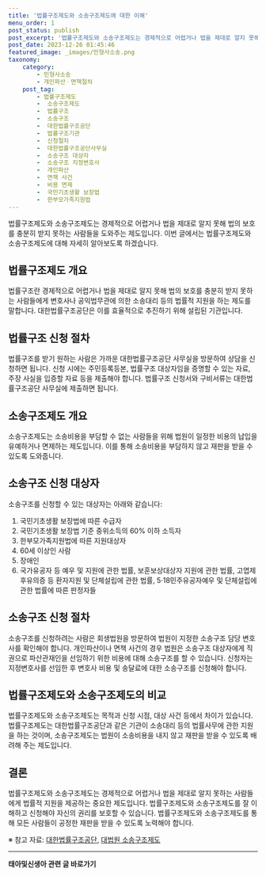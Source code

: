 ```yaml
---
title: '법률구조제도와 소송구조제도에 대한 이해'
menu_order: 1
post_status: publish
post_excerpt: '법률구조제도와 소송구조제도는 경제적으로 어렵거나 법을 제대로 알지 못해 법의 보호를 충분히 받지 못하는 사람들을 도와주는 제도입니다. 이번 글에서는 법률구조제도와 소송구조제도에 대해 자세히 알아보도록 하겠습니다.'
post_date: 2023-12-26 01:45:46
featured_image: _images/민형사소송.png
taxonomy:
    category:
        - 민형사소송
        - 개인파산ㆍ면책절차
    post_tag:
        - 법률구조제도
        -  소송구조제도
        -  법률구조
        -  소송구조
        -  대한법률구조공단
        -  법률구조기관
        -  신청절차
        -  대한법률구조공단사무실
        -  소송구조 대상자
        -  소송구조 지정변호사
        -  개인파산
        -  면책 사건
        -  비용 면제
        -  국민기초생활 보장법
        -  한부모가족지원법
---
```



법률구조제도와 소송구조제도는 경제적으로 어렵거나 법을 제대로 알지 못해 법의 보호를 충분히 받지 못하는 사람들을 도와주는 제도입니다. 이번 글에서는 법률구조제도와 소송구조제도에 대해 자세히 알아보도록 하겠습니다.

## 법률구조제도 개요

법률구조란 경제적으로 어렵거나 법을 제대로 알지 못해 법의 보호를 충분히 받지 못하는 사람들에게 변호사나 공익법무관에 의한 소송대리 등의 법률적 지원을 하는 제도를 말합니다. 대한법률구조공단은 이를 효율적으로 추진하기 위해 설립된 기관입니다.

## 법률구조 신청 절차

법률구조를 받기 원하는 사람은 가까운 대한법률구조공단 사무실을 방문하여 상담을 신청하면 됩니다. 신청 시에는 주민등록등본, 법률구조 대상자임을 증명할 수 있는 자료, 주장 사실을 입증할 자료 등을 제출해야 합니다. 법률구조 신청서와 구비서류는 대한법률구조공단 사무실에 제출하면 됩니다.

## 소송구조제도 개요

소송구조제도는 소송비용을 부담할 수 없는 사람들을 위해 법원이 일정한 비용의 납입을 유예하거나 면제하는 제도입니다. 이를 통해 소송비용을 부담하지 않고 재판을 받을 수 있도록 도와줍니다.

## 소송구조 신청 대상자

소송구조를 신청할 수 있는 대상자는 아래와 같습니다:

1. 국민기초생활 보장법에 따른 수급자
2. 국민기초생활 보장법 기준 중위소득의 60% 이하 소득자
3. 한부모가족지원법에 따른 지원대상자
4. 60세 이상인 사람
5. 장애인
6. 국가유공자 등 예우 및 지원에 관한 법률, 보훈보상대상자 지원에 관한 법률, 고엽제후유의증 등 환자지원 및 단체설립에 관한 법률, 5·18민주유공자예우 및 단체설립에 관한 법률에 따른 판정자들

## 소송구조 신청 절차

소송구조를 신청하려는 사람은 회생법원을 방문하여 법원이 지정한 소송구조 담당 변호사를 확인해야 합니다. 개인파산이나 면책 사건의 경우 법원은 소송구조 대상자에게 직권으로 파산관재인을 선임하기 위한 비용에 대해 소송구조를 할 수 있습니다. 신청자는 지정변호사를 선임한 후 변호사 비용 및 송달료에 대한 소송구조를 신청해야 합니다.

## 법률구조제도와 소송구조제도의 비교

법률구조제도와 소송구조제도는 목적과 신청 시점, 대상 사건 등에서 차이가 있습니다. 법률구조제도는 대한법률구조공단과 같은 기관이 소송대리 등의 법률사무에 관한 지원을 하는 것이며, 소송구조제도는 법원이 소송비용을 내지 않고 재판을 받을 수 있도록 배려해 주는 제도입니다.

## 결론

법률구조제도와 소송구조제도는 경제적으로 어렵거나 법을 제대로 알지 못하는 사람들에게 법률적 지원을 제공하는 중요한 제도입니다. 법률구조제도와 소송구조제도를 잘 이해하고 신청해야 자신의 권리를 보호할 수 있습니다. 법률구조제도와 소송구조제도를 통해 모든 사람들이 공정한 재판을 받을 수 있도록 노력해야 합니다.

※ 참고 자료: [대한법률구조공단](http://www.klaf.or.kr), [대법원 소송구조제도](https://www.scourt.go.kr/portal/info/introduce/principle/protection/introsystem/assistance)


<!-- wp:separator -->
<hr class="wp-block-separator has-alpha-channel-opacity"/>
<!-- /wp:separator -->

<!-- wp:group {"backgroundColor":"base","layout":{"type":"constrained"}} -->
<div class="wp-block-group has-base-background-color has-background"><!-- wp:paragraph {"align":"center","fontSize":"medium"} -->
<p class="has-text-align-center has-large-font-size"><strong>태아및신생아 관련 글 바로가기</strong></p>
<!-- /wp:paragraph -->


<!-- wp:latest-posts
{"categories":[{"id":1496,"count":19,"description":"","link":"https://uknowlaw.com/category/%ed%83%9c%ec%95%84%eb%b0%8f%ec%8b%a0%ec%83%9d%ec%95%84/","name":"태아및신생아","slug":"태아및신생아","taxonomy":"category","parent":0,"meta":[],"_links":{"self":[{"href":"https://uknowlaw.com/wp-json/wp/v2/categories/1496"}],"collection":[{"href":"https://uknowlaw.com/wp-json/wp/v2/categories"}],"about":[{"href":"https://uknowlaw.com/wp-json/wp/v2/taxonomies/category"}],"wp:post_type":[{"href":"https://uknowlaw.com/wp-json/wp/v2/posts?categories=1496"}],"curies":[{"name":"wp","href":"https://api.w.org/{rel}","templated":true}]}}],"postsToShow":100,"excerptLength":28,"postLayout":"grid","columns":2,"featuredImageAlign":"left","featuredImageSizeSlug":"large","fontSize":"small"} /--></div>
<!-- /wp:group -->